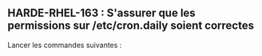 ## HARDE-RHEL-163 : S'assurer que les permissions sur /etc/cron.daily soient correctes

Lancer les commandes suivantes :

